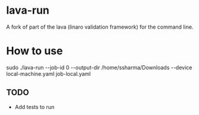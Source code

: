 # lava-run
A fork of part of the lava (linaro validation framework) for the command line.

# How to use
sudo ./lava-run --job-id 0 --output-dir /home/ssharma/Downloads --device local-machine.yaml job-local.yaml

## TODO 
* Add tests to run

